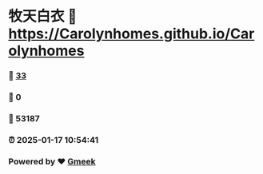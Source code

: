 # 牧天白衣 :link: https://Carolynhomes.github.io/Carolynhomes 
### :page_facing_up: [33](https://Carolynhomes.github.io/Carolynhomes/tag.html) 
### :speech_balloon: 0 
### :hibiscus: 53187 
### :alarm_clock: 2025-01-17 10:54:41 
### Powered by :heart: [Gmeek](https://github.com/Meekdai/Gmeek)
